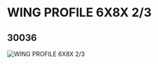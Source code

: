 # WING PROFILE 6X8X 2/3
## 30036
![WING PROFILE 6X8X 2/3](https://lc-www-live-s.legocdn.com/media/bricks/5/2/4527144.jpg)